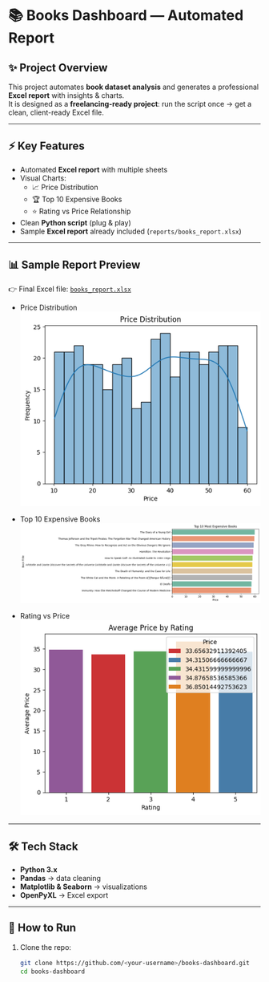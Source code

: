 # 📚 Books Dashboard — Automated Report

## ✨ Project Overview
This project automates **book dataset analysis** and generates a professional **Excel report** with insights & charts.  
It is designed as a **freelancing-ready project**: run the script once → get a clean, client-ready Excel file.

---

## ⚡ Key Features
- Automated **Excel report** with multiple sheets
- Visual Charts:
  - 📈 Price Distribution
  - 🏆 Top 10 Expensive Books
  - ⭐ Rating vs Price Relationship
- Clean **Python script** (plug & play)
- Sample **Excel report** already included (`reports/books_report.xlsx`)

---

## 📊 Sample Report Preview
👉 Final Excel file: [`books_report.xlsx`](reports/books_report.xlsx)

- Price Distribution  
  ![Price Distribution](images/Price_distribution.png)

- Top 10 Expensive Books  
  ![Top 10 Expensive](images/Top10_most_expensive.png)

- Rating vs Price  
  ![Rating vs Price](images/rating_vs_price.png)

---

## 🛠️ Tech Stack
- **Python 3.x**
- **Pandas** → data cleaning
- **Matplotlib & Seaborn** → visualizations
- **OpenPyXL** → Excel export

---

## 🚀 How to Run
1. Clone the repo:
   ```bash
   git clone https://github.com/<your-username>/books-dashboard.git
   cd books-dashboard
